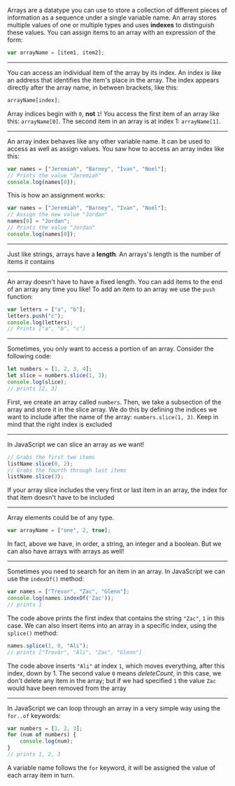 Arrays are a datatype you can use to store a collection of different pieces of information as a sequence under a single variable name.
An array stores multiple values of one or multiple types and uses **indexes** to distinguish these values.
You can assign items to an array with an expression of the form:
```javascript
var arrayName = [item1, item2];
```

---

You can access an individual item of the array by its index.
An index is like an address that identifies the item's place in the array.
The index appears directly after the array name, in between brackets, like this:
```javascript
arrayName[index];
```
Array indices begin with `0`, **not** `1`! You access the first item of an array like this: `arrayName[0]`.
The second item in an array is at index 1: `arrayName[1]`.

---

An array index behaves like any other variable name.
It can be used to access as well as assign values.
You saw how to access an array index like this:
```javascript
var names = ["Jeremiah", "Barney", "Ivan", "Noel"];
// Prints the value "Jeremiah"
console.log(names[0]);
```
This is how an assignment works:
```javascript
var names = ["Jeremiah", "Barney", "Ivan", "Noel"];
// Assign the new value "Jordan"
names[0] = "Jordan";
// Prints the value "Jordan"
console.log(names[0]);
```

---

Just like strings, arrays have a **length**.
An arrays's length is the number of items it contains

---

An array doesn't have to have a fixed length.
You can add items to the end of an array any time you like!
To add an item to an array we use the `push` function:
```javascript
var letters = ["a", "b"];
letters.push("c");
console.log(letters);
// Prints ["a", "b", "c"]
```

---

Sometimes, you only want to access a portion of an array.
Consider the following code:
```javascript
let numbers = [1, 2, 3, 4];
let slice = numbers.slice(1, 3);
console.log(slice);
// prints [2, 3]
```
First, we create an array called `numbers`.
Then, we take a subsection of the array and store it in the slice array.
We do this by defining the indices we want to include after the name of the array: `numbers.slice(1, 3)`.
Keep in mind that the right index is excluded

---

In JavaScript we can slice an array as we want!
```javascript
// Grabs the first two items
listName.slice(0, 2);
// Grabs the fourth through last items
listName.slice(3);
```
If your array slice includes the very first or last item in an array, the index for that item doesn't have to be included

---

Array elements could be of any type.
```javascript
var arrayName = ["one", 2, true];
```
In fact, above we have, in order, a string, an integer and a boolean.
But we can also have arrays with arrays as well!

---

Sometimes you need to search for an item in an array.
In JavaScript we can use the `indexOf()` method:
```javascript
var names = ["Trevor", "Zac", "Glenn"];
console.log(names.indexOf('Zac'));
// prints 1
```
The code above prints the first index that contains the string `"Zac"`, `1` in this case.
We can also insert items into an array in a specific index, using the `splice()` method:
```javascript
names.splice(1, 0, "Ali");
// prints ["Trevor", "Ali", "Zac", "Glenn"]
```
The code above inserts `"Ali"` at index `1`, which moves everything, after this index, down by 1.
The second value `0` means _deleteCount_, in this case, we don't delete any item in the array; but if we had specified `1` the value `Zac` would have been removed from the array

---

In JavaScript we can loop through an array in a very simple way using the `for..of` keywords:
```javascript
var numbers = [1, 2, 3];
for (num of numbers) {
    console.log(num);
}
// prints 1, 2, 3 
```
A variable name follows the `for` keyword, it will be assigned the value of each array item in turn.
